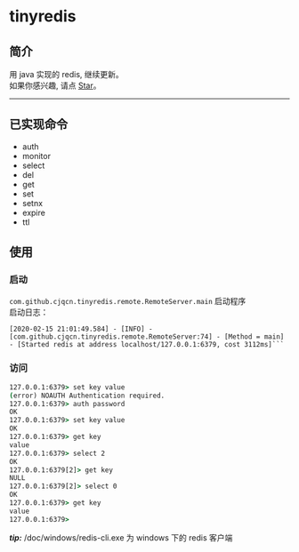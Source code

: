 # tinyredis

## 简介
用 java 实现的 redis, 继续更新。   
如果你感兴趣, 请点 [Star](https://github.com/cjqCN/tinyredis/stargazers)。  

----------------

## 已实现命令
- auth 
- monitor
- select 
- del
- get
- set
- setnx
- expire
- ttl


## 使用
### 启动
`com.github.cjqcn.tinyredis.remote.RemoteServer.main` 启动程序    
启动日志：
```log
[2020-02-15 21:01:49.584] - [INFO] - [com.github.cjqcn.tinyredis.remote.RemoteServer:74] - [Method = main] - [Started redis at address localhost/127.0.0.1:6379, cost 3112ms]```
```

### 访问

```cmd
127.0.0.1:6379> set key value
(error) NOAUTH Authentication required.
127.0.0.1:6379> auth password
OK
127.0.0.1:6379> set key value
OK
127.0.0.1:6379> get key
value
127.0.0.1:6379> select 2
OK
127.0.0.1:6379[2]> get key
NULL
127.0.0.1:6379[2]> select 0
OK
127.0.0.1:6379> get key
value
127.0.0.1:6379>
```

***tip:*** /doc/windows/redis-cli.exe 为 windows 下的 redis 客户端

